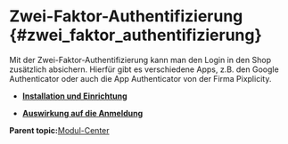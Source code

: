 # Zwei-Faktor-Authentifizierung {#zwei_faktor_authentifizierung}

Mit der Zwei-Faktor-Authentifizierung kann man den Login in den Shop zusätzlich absichern. Hierfür gibt es verschiedene Apps, z.B. den Google Authenticator oder auch die App Authenticator von der Firma Pixplicity.

-   **[Installation und Einrichtung](7_4_19_1_InstallationUndEinrichtung.md)**  

-   **[Auswirkung auf die Anmeldung](7_4_19_2_AuswirkungAufDieAnmeldung.md)**  


**Parent topic:**[Modul-Center](7_4_Modul_Center.md)

